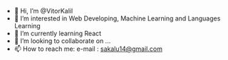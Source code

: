 - 👋 Hi, I’m @VitorKalil
- 👀 I’m interested in Web Developing, Machine Learning and Languages Learning
- 🌱 I’m currently learning React
- 💞️ I’m looking to collaborate on ...
- 📫 How to reach me: e-mail : sakalu14@gmail.com

<!---
VitorKalil/VitorKalil is a ✨ special ✨ repository because its `README.md` (this file) appears on your GitHub profile.
You can click the Preview link to take a look at your changes.
--->
